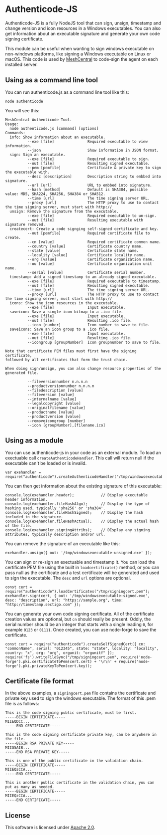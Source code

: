 # Authenticode-JS

Authenticode-JS is a fully NodeJS tool that can sign, unsign, timestamp and change version and icon resources in a Windows executables. You can also get information about an executable signature and generate your own code signing certificate.

This module can be useful when wanting to sign windows executable on non-windows platforms, like signing a Windows executable on Linux or macOS. This code is used by [MeshCentral](https://meshcentral.com) to code-sign the agent on each installed server.

## Using as a command line tool

You can run authenticode.js as a command line tool like this:

```
node authenticode
```

You will see this:

```
MeshCentral Authenticode Tool.
Usage:
  node authenticode.js [command] [options]
Commands:
  info: Show information about an executable.
          --exe [file]               Required executable to view information.
          --json                     Show information in JSON format.
  sign: Sign an executable.
          --exe [file]               Required executable to sign.
          --out [file]               Resulting signed executable.
          --pem [pemfile]            Certificate & private key to sign the executable with.
          --desc [description]       Description string to embbed into signature.
          --url [url]                URL to embbed into signature.
          --hash [method]            Default is SHA384, possible value: MD5, SHA224, SHA256, SHA384 or SHA512.
          --time [url]               The time signing server URL.
          --proxy [url]              The HTTP proxy to use to contact the time signing server, must start with http://
  unsign: Remove the signature from the executable.
          --exe [file]               Required executable to un-sign.
          --out [file]               Resulting executable with signature removed.
  createcert: Create a code signging self-signed certificate and key.
          --out [pemfile]            Required certificate file to create.
          --cn [value]               Required certificate common name.
          --country [value]          Certificate country name.
          --state [value]            Certificate state name.
          --locality [value]         Certificate locality name.
          --org [value]              Certificate organization name.
          --ou [value]               Certificate organization unit name.
          --serial [value]           Certificate serial number.
  timestamp: Add a signed timestamp to an already signed executable.
          --exe [file]               Required executable to timestamp.
          --out [file]               Resulting signed executable.
          --time [url]               The time signing server URL.
          --proxy [url]              The HTTP proxy to use to contact the time signing server, must start with http://
  icons: Show the icon resources in the executable.
          --exe [file]               Input executable.
  saveicon: Save a single icon bitmap to a .ico file.
          --exe [file]               Input executable.
          --out [file]               Resulting .ico file.
          --icon [number]            Icon number to save to file.
  saveicons: Save an icon group to a .ico file.
          --exe [file]               Input executable.
          --out [file]               Resulting .ico file.
          --icongroup [groupNumber]  Icon groupnumber to save to file.

Note that certificate PEM files must first have the signing certificate,
followed by all certificates that form the trust chain.

When doing sign/unsign, you can also change resource properties of the generated file.

          --fileversionnumber n.n.n.n
          --productversionnumber n.n.n.n
          --filedescription [value]
          --fileversion [value]
          --internalname [value]
          --legalcopyright [value]
          --originalfilename [value]
          --productname [value]
          --productversion [value]
          --removeicongroup [number]
          --icon [groupNumber],[filename.ico]
```

## Using as a module

You can use authenticode-js in your code as an external module. To load an exectuable call `createAuthenticodeHandler`. This call will return null if the executable can't be loaded or is invalid.

```
var exehandler = require("authenticode").createAuthenticodeHandler("/tmp/windowsexecutable.exe");
```

You can then get information about the existing signature of this executable:

```
console.log(exehandler.header);            // Display executable header information.
console.log(exehandler.fileHashAlgo);      // Display the type of hashing used, typically 'sha256' or 'sha384'.
console.log(exehandler.fileHashSigned);    // Display the hash included in the signature.
console.log(exehandler.fileHashActual);    // Display the actual hash of the file.
console.log(exehandler.signingAttribs);    // DIsplay any signing attributes, typically description and/or url.
```

You can remove the signature of an executable like this:

```
exehandler.unsign({ out: '/tmp/windowsexecutable-unsigned.exe' });
```

You can sign or re-sign an exectuable and timestamp it. You can load the certificate PEM file using the built in `loadcertificate()` method, or you can pass null as the certificate and a test certificate will be generated and used to sign the executable. The `desc` and `url` options are optional.

```
const cert = require("authenticode").loadCertificates("/tmp/signingcert.pem");
exehandler.sign(cert, { out: '/tmp/windowsexecutable-signed.exe', desc: "description", url: "https://sample.org", time: "http://timestamp.sectigo.com" });
```

You can generate your own code signing certificate. All of the certificate creation values are optional, but `cn` should really be present. Oddly, the serial number should be an integer that starts with a single leading `0`, for example `0123` or `01111`. Once created, you can use node-forge to save the certificate.

```
const cert = require("authenticode").createSelfSignedCert({ cn: "commonName", serial: "012345", state: "state", locality: "locality", country: "x", org: "org", orgunit: "orgunitf" });
require('fs').writeFileSync("/tmp/signingcert.pem", require('node-forge').pki.certificateToPem(cert.cert) + '\r\n' + require('node-forge').pki.privateKeyToPem(cert.key));
```

## Certificate file format

In the above examples, a `signingcert.pem` file contains the certificate and private key used to sign the windows executable. The format of this .pem file is as follows:

```
This is the code signing public certificate, must be first.
-----BEGIN CERTIFICATE-----
MIIEQDCC...
-----END CERTIFICATE-----

This is the code signing certificate private key, can be anywhere in the file.
-----BEGIN RSA PRIVATE KEY-----
MIIG5AIB...
-----END RSA PRIVATE KEY-----

This is one of the public certificate in the validation chain.
-----BEGIN CERTIFICATE-----
MIIEQzCCA...
-----END CERTIFICATE-----

This is another public certificate in the validation chain, you can put as many as needed.
-----BEGIN CERTIFICATE-----
MIIEQzCCA...
-----END CERTIFICATE-----
```

## License
This software is licensed under [Apache 2.0](https://www.apache.org/licenses/LICENSE-2.0).